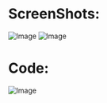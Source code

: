 # ScreenShots:

![Image](https://github.com/JoshCaneday/cse15l-lab-reports/assets/146874169/ba11fb42-815c-4103-8258-8faf6ccd75ff")
![Image]("https://github.com/JoshCaneday/cse15l-lab-reports/assets/146874169/076795b9-4665-488a-86d3-071310f75f86")
# Code:
![Image]("https://github.com/JoshCaneday/cse15l-lab-reports/assets/146874169/4d4d764c-50da-4c91-93ab-0fa05e7088fe")
